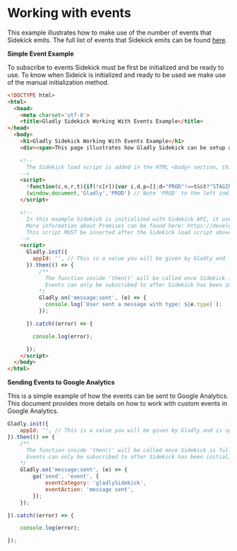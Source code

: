 # Working with events
This example illustrates how to make use of the number of events that Sidekick emits. The full list of events that Sidekick emits can be found [here](https://developer.gladly.com/sidekick/Gladly.html#event:availability:change). 

**Simple Event Example**

To subscribe to events Sidekick must be first be initialized and be ready to use. To know when Sideick is initialized and ready to be used we make use of the manual initialization method. 
```html
<!DOCTYPE html>
<html>
  <head>
    <meta charset='utf-8'>
    <title>Gladly Sidekick Working With Events Example</title>
</head>
  <body>
    <h1>Gladly Sidekick Working With Events Example</h1>
    <div><span>This page illustrates how Gladly Sidekick can be setup and consume events</span></div>

    <!-- 
      The Sidekick load script is added in the HTML <body> section, this allows the rest of the page to display while Sidekick is loading.
    -->
    <script>
      !function(c,n,r,t){if(!c[r]){var i,d,p=[];d="PROD"!==t&&t?"STAGING"===t?"https://cdn.gladly.qa/gladly/chat-sdk/widget.js":t:"https://cdn.gladly.com/chat-sdk/widget.js",c[r]={init:function(){i=arguments;var e={then:function(t){return p.push({type:"t",next:t}),e},catch:function(t){return p.push({type:"c",next:t}),e}};return e}},c.__onHelpAppHostReady__=function(t){if(delete c.__onHelpAppHostReady__,(c[r]=t).loaderCdn=d,i)for(var e=t.init.apply(t,i),n=0;n<p.length;n++){var a=p[n];e="t"===a.type?e.then(a.next):e.catch(a.next)}},function(){try{var t=n.getElementsByTagName("script")[0],e=n.createElement("script");e.async=!0,e.src=d+"?q="+(new Date).getTime(),t.parentNode.insertBefore(e,t)}catch(t){}}()}}
      (window,document,'Gladly','PROD') // Note 'PROD' to the left indicate to use Production, if 'STAGING' is specified Gladly sandbox enviroment will be used.
    </script>

    <!-- 
      In this example Sidekick is initialized with Sidekick API, it uses Javascript Promises to signal that Sidekick has been initialized. 
      More information about Promises can be found here: https://developer.mozilla.org/en-US/docs/Web/JavaScript/Reference/Global_Objects/Promise
      This script MUST be inserted after the Sidekick load script above.
    -->
    <script>
      Gladly.init({
        appId: '', // This is a value you will be given by Gladly and is specific to each customer.
      }).then(() => {
          /**
            The function inside 'then()' will be called once Sidekick is fully initialized and ready to be used.
            Events can only be subscribed to after Sidekick has been initialized and ready to be used.
          */
          Gladly.on('message:sent', (e) => {
            console.log(`User sent a message with type: ${e.type}`);
          });

      }).catch((error) => {

        console.log(error);

      });
    </script>
  </body>
</html>
```

**Sending Events to Google Analytics**

This is a simple example of how the events can be sent to Google Analytics. This document provides more details on how to work with custom events in Google Analytics.
```javascript
Gladly.init({
    appId: '', // This is a value you will be given by Gladly and is specific to each customer.
}).then(() => {
    /**
      The function inside 'then()' will be called once Sidekick is fully initialized and ready to be used.
      Events can only be subscribed to after Sidekick has been initialized and ready to be used.
    */
    Gladly.on('message:sent', (e) => {
        ga('send', 'event', {
            eventCategory: 'gladlySidekick',
            eventAction: 'message sent',
        });
    });

}).catch((error) => {

    console.log(error);

});
```


